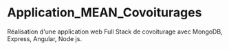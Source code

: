 # Application_MEAN_Covoiturages
Réalisation d'une application web Full Stack de covoiturage  avec MongoDB, Express, Angular, Node js.
